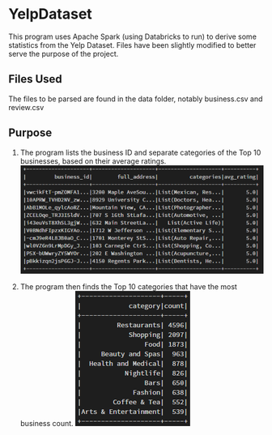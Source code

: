 # YelpDataset
This program uses Apache Spark (using Databricks to run) to derive some statistics from the Yelp Dataset. Files have been slightly modified to better serve the purpose of the project.

## Files Used
The files to be parsed are found in the data folder, notably business.csv and review.csv

## Purpose
1. The program lists the business ID and separate categories of the Top 10 businesses, based on their average ratings.
![Part1](screenshots/Part1.png)

2. The program then finds the Top 10 categories that have the most business count.
![Part2](screenshots/Part2.png)
